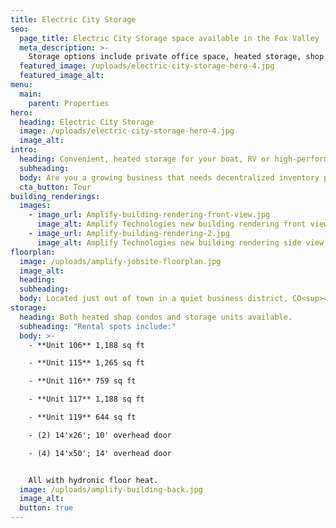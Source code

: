 ```yaml
---
title: Electric City Storage
seo:
  page_title: Electric City Storage space available in the Fox Valley
  meta_description: >-
    Storage options include private office space, heated storage, shop condo warehouse space and more. Cost-efficient and flexible for your growing business.
  featured_image: /uploads/electric-city-storage-hero-4.jpg
  featured_image_alt:
menu:
  main:
    parent: Properties
hero:
  heading: Electric City Storage
  image: /uploads/electric-city-storage-hero-4.jpg
  image_alt:
intro:
  heading: Convenient, heated storage for your boat, RV or high-performance car right in your neighborhood.
  subheading:
  body: Are you a growing business that needs decentralized inventory placement close to where you work and live?  We've got a space for you, too.
  cta_button: Tour
building_renderings:
  images:
    - image_url: Amplify-building-rendering-front-view.jpg
      image_alt: Amplify Technologies new building rendering front view
    - image_url: Amplify-building-rendering-2.jpg
      image_alt: Amplify Technologies new building rendering side view
floorplan:
  image: /uploads/amplify-jobsite-floorplan.jpg
  image_alt:
  heading:
  subheading:
  body: Located just out of town in a quiet business district, CO<sup>4</sup>’s offices include easy highway on/off access. Building under construction right now at 380 Farmland Drive in Kaukauna.
storage:
  heading: Both heated shop condos and storage units available.
  subheading: "Rental spots include:"
  body: >-
    - **Unit 106** 1,188 sq ft

    - **Unit 115** 1,265 sq ft

    - **Unit 116** 759 sq ft

    - **Unit 117** 1,188 sq ft

    - **Unit 119** 644 sq ft

    - (2) 14'x26'; 10' overhead door

    - (4) 14'x50'; 14' overhead door


    All with hydronic floor heat.
  image: /uploads/amplify-building-back.jpg
  image_alt:
  button: true
---
```

